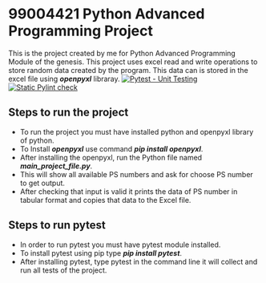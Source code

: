 # 99004421 Python Advanced Programming Project
This is the project created by me for Python Advanced Programming Module of the genesis. This project uses excel read and write operations to store random data created by the program. This data can is stored in the excel file using ***openpyxl*** libraray.
 [![Pytest - Unit Testing](https://github.com/99004421-balkaran/99004421/actions/workflows/pytest.yml/badge.svg)](https://github.com/99004421-balkaran/99004421/actions/workflows/pytest.yml) 
 [![Static Pylint check](https://github.com/99004421-balkaran/99004421/actions/workflows/pylint.yml/badge.svg)](https://github.com/99004421-balkaran/99004421/actions/workflows/pylint.yml)
## Steps to run the project
* To run the project you must have installed python and openpyxl library of python.
* To Install ***openpyxl*** use command ***pip install openpyxl***.
* After installing the openpyxl, run the Python file named ***main_project_file.py***.
* This will show all available PS numbers and ask for choose PS number to get output.
* After checking that input is valid it prints the data of PS number in tabular format and copies that data to the Excel file.
## Steps to run pytest
* In order to run pytest you must have pytest module installed.
* To install pytest using pip type ***pip install pytest***.
* After installing pytest, type pytest in the command line it will collect and run all tests of the project.
